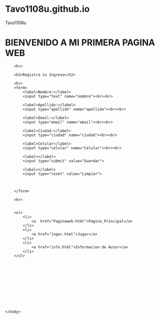 # Tavo1108u.github.io
Tavo1108u
<!DOCTYPE html>
<html>
    <head>
        <meta charset="UTF-8">
        <meta content= "wicth=device-whicth, initial-scale=1.9">  
        <link rel="stylesheet" type="text/css" href="fondo.css"> 
        <title>BIENVENIDO A MI PRIMERA PAGINA WEB</title>   
    </head>
    <body>
        <h1>BIENVENIDO A MI PRIMERA PAGINA WEB</h1>

        <hr>

        <h2>Registra tu Ingreso</h2>
       
        <hr>
        <form>
            <label>Nombre:</label>
            <input type="text" name="nombre"><br><br>
            
            <label>Apellido:</label>
            <input type="apellido" name="apellido"><br><br>
           
            <label>Email:</label>
            <input type="email" name="email"><br><br>

            <label>Ciudad:</label>
            <input type="ciudad" name="ciudad"><br><br>

            <label>Celular</label>
            <input type="celular" name="Celular"><br><br>

            <label></label>
            <input type="submit" value="Guardar">

            <label></label>
            <input type="reset" value="Limpiar">

            

        </form>

        <hr>

      
        <ul>
            <li>
                <a  href="Paginaweb.html">Pagina_Principal</a>
            </li>
            <li>
                <a href="Jugar.html">Jugar</a>
            </li>
            <li>
                <a href="info.html">Informacion de Autor</a>
            </li>
        </ul>


     

      



     
        
    
 
    </body>
</html>
